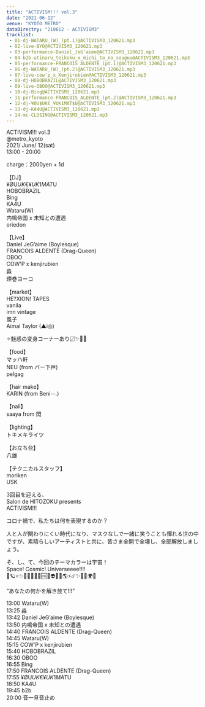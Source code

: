 ```yaml
---
title: "ACTIVISM!!! vol.3"
date: "2021-06-12"
venue: "KYOTO METRO"
dataDirectry: "210612 - ACTIVISM3"
tracklist: 
 - 01-dj-WATARU_(W)_(pt.1)@ACTIVISM3_120621.mp3
 - 02-live-BYO@ACTIVISM3_120621.mp3
 - 03-performance-Daniel_JeG’aime@ACTIVISM3_120621.mp3
 - 04-b2b-utinaru_teikoku_x_michi_to_no_souguu@ACTIVISM3_120621.mp3
 - 05-performance-FRANCOIS_ALDENTE_(pt.1)@ACTIVISM3_120621.mp3
 - 06-dj-WATARU_(W)_(pt.2)@ACTIVISM3_120621.mp3
 - 07-live-cow'p_x_Kenjirubien@ACTIVISM3_120621.mp3
 - 08-dj-HOBOBRAZIL@ACTIVISM3_120621.mp3
 - 09-live-OBOO@ACTIVISM3_120621.mp3
 - 10-dj-Bing@ACTIVISM3_120621.mp3
 - 11-performance-FRANCOIS_ALDENTE_(pt.2)@ACTIVISM3_120621.mp3
 - 12-dj-¥ØU$UK€_¥UK1MAT$U@ACTIVISM3_120621.mp3
 - 13-dj-KA4U@ACTIVISM3_120621.mp3
 - 14-mc-CLOSING@ACTIVISM3_120621.mp3
---
```

ACTIVISM!!! vol.3  
@metro_kyoto  
2021/ June/ 12(sat)  
13:00 - 20:00  

charge：2000yen + 1d

【DJ】  
¥ØU$UK€ ¥UK1MAT$U  
HOBOBRAZIL  
Bing  
KA4U  
Wataru(W)  
内鳴帝国 x 未知との遭遇  
oriedon

【Live】  
Daniel JeG’aime (Boylesque)  
FRANCOIS ALDENTE (Drag-Queen)  
OBOO  
COW'P x kenjirubien  
淼  
煙巻ヨーコ  

【market】  
HE?XION! TAPES  
vanila  
imn vintage  
風子  
Aimal Taylor (▲i◎)

✧魅惑の変身コーナーあり〼✨👗🥻

【food】  
マッハ軒  
NEU (from バー下戸)  
pelgag

【hair make】  
KARIN (from Beni--.)

【nail】  
saaya from 閃

【lighting】  
トキメキライツ

【お立ち台】  
八雄

【テクニカルスタッフ】  
moriken  
USK

3回目を迎える、  
Salon de HITOZOKU presents  
ACTIVISM!!!  

コロナ禍で、私たちは何を表現するのか？

人と人が関わりにくい時代になり、マスクなしで一緒に笑うことも憚れる世の中ですが、素晴らしいアーティストと共に、皆さま全開で全壊し、全部解放しましょう。

そ、し、て、今回のテーマカラーは宇宙！  
Space! Cosmic! Universeeee!!!!  
👗🪐⭐️✨🌟💫🦠💙🌀🆒🔷👽🤖💎🌎⚡️☄️✨💜🔮🌍🌙

”あなたの何かを解き放て!!!”

13:00 Wataru(W)  
13:25 淼  
13:42 Daniel JeG’aime (Boylesque)  
13:50 内鳴帝国 x 未知との遭遇  
14:40 FRANCOIS ALDENTE (Drag-Queen)  
14:45 Wataru(W)  
15:15 COW'P x kenjirubien  
15:40 HOBOBRAZIL  
16:30 OBOO  
16:55 Bing  
17:50 FRANCOIS ALDENTE (Drag-Queen)  
17:55 ¥ØU$UK€ ¥UK1MAT$U  
18:50 KA4U  
19:45 b2b  
20:00 音一旦音止め
